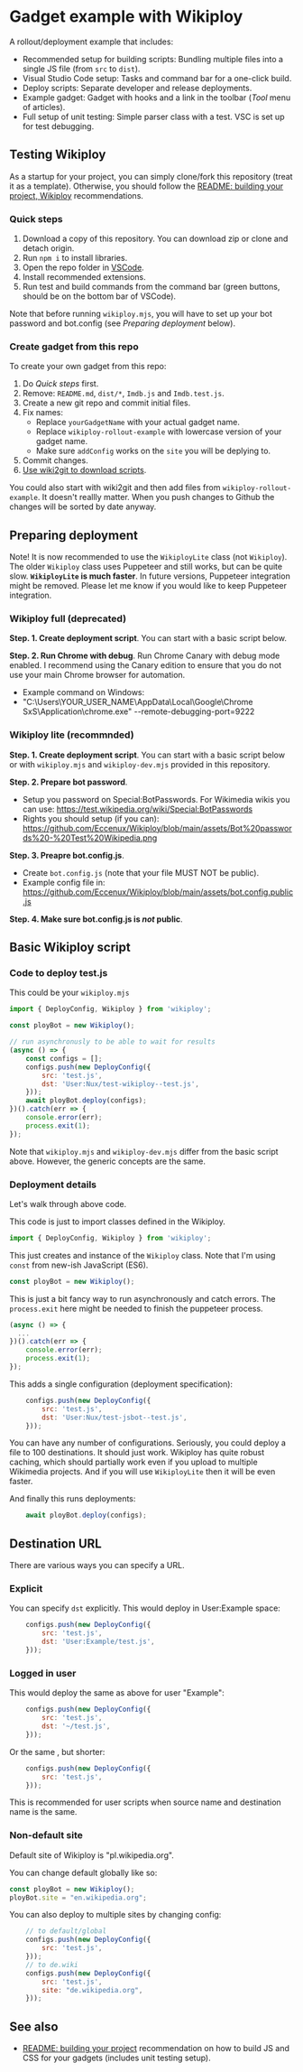 # Gadget example with Wikiploy

A rollout/deployment example that includes:
- Recommended setup for building scripts: Bundling multiple files into a single JS file (from `src` to `dist`).
- Visual Studio Code setup: Tasks and command bar for a one-click build.
- Deploy scripts: Separate developer and release deployments.
- Example gadget: Gadget with hooks and a link in the toolbar (*Tool* menu of articles).
- Full setup of unit testing: Simple parser class with a test. VSC is set up for test debugging.

## Testing Wikiploy

As a startup for your project, you can simply clone/fork this repository (treat it as a template). Otherwise, you should follow the [README: building your project, Wikiploy](https://github.com/Eccenux/Wikiploy/blob/main/README.building%20your%20project.md) recommendations.

### Quick steps
1. Download a copy of this repository. You can download zip or clone and detach origin.
1. Run `npm i` to install libraries.
1. Open the repo folder in [VSCode](https://code.visualstudio.com/).
1. Install recommended extensions.
1. Run test and build commands from the command bar (green buttons, should be on the bottom bar of VSCode).

Note that before running `wikiploy.mjs`, you will have to set up your bot password and bot.config (see *Preparing deployment* below).

### Create gadget from this repo

To create your own gadget from this repo:
1. Do *Quick steps* first.
2. Remove: `README.md`, `dist/*`, `Imdb.js` and `Imdb.test.js`.
3. Create a new git repo and commit initial files.
4. Fix names:
	- Replace `yourGadgetName` with your actual gadget name.
	- Replace `wikiploy-rollout-example` with lowercase version of your gadget name.
	- Make sure `addConfig` works on the `site` you will be deplying to.
5. Commit changes.
6. [Use wiki2git to download scripts](https://github.com/Eccenux/Wikiploy/blob/main/README.building%20your%20project.md#appendix-wiki2git).

You could also start with wiki2git and then add files from `wikiploy-rollout-example`. It doesn't reallly matter. When you push changes to Github the changes will be sorted by date anyway.

## Preparing deployment

Note! It is now recommended to use the `WikiployLite` class (not `Wikiploy`). The older `Wikiploy` class uses Puppeteer and still works, but can be quite slow. **`WikiployLite` is much faster**. In future versions, Puppeteer integration might be removed. Please let me know if you would like to keep Puppeteer integration.


### Wikiploy full (deprecated)

**Step. 1. Create deployment script**. You can start with a basic script below.

**Step. 2. Run Chrome with debug**. Run Chrome Canary with debug mode enabled. I recommend using the Canary edition to ensure that you do not use your main Chrome browser for automation.

  - Example command on Windows:
  - "C:\Users\YOUR_USER_NAME\AppData\Local\Google\Chrome SxS\Application\chrome.exe" --remote-debugging-port=9222

### Wikiploy lite (recommnded)

**Step. 1. Create deployment script**. You can start with a basic script below or with `wikiploy.mjs` and `wikiploy-dev.mjs` provided in this repository.

**Step. 2. Prepare bot password**. 
* Setup you password on Special:BotPasswords. For Wikimedia wikis you can use: https://test.wikipedia.org/wiki/Special:BotPasswords
* Rights you should setup (if you can): https://github.com/Eccenux/Wikiploy/blob/main/assets/Bot%20passwords%20-%20Test%20Wikipedia.png

**Step. 3. Preapre bot.config.js**. 
* Create `bot.config.js` (note that your file MUST NOT be public).
* Example config file in: https://github.com/Eccenux/Wikiploy/blob/main/assets/bot.config.public.js

**Step. 4. Make sure bot.config.js is _not_ public**.

## Basic Wikiploy script

### Code to deploy test.js

This could be your `wikiploy.mjs`
```js
import { DeployConfig, Wikiploy } from 'wikiploy';

const ployBot = new Wikiploy();

// run asynchronusly to be able to wait for results
(async () => {
	const configs = [];
	configs.push(new DeployConfig({
		src: 'test.js',
		dst: 'User:Nux/test-wikiploy--test.js',
	}));
	await ployBot.deploy(configs);
})().catch(err => {
	console.error(err);
	process.exit(1);
});
```

Note that `wikiploy.mjs` and `wikiploy-dev.mjs` differ from the basic script above. However, the generic concepts are the same.

### Deployment details

Let's walk through above code.

This code is just to import classes defined in the Wikiploy.
```js
import { DeployConfig, Wikiploy } from 'wikiploy';
```

This just creates and instance of the `Wikiploy` class. Note that I'm using `const` from new-ish JavaScript (ES6).
```js
const ployBot = new Wikiploy();
```

This is just a bit fancy way to run asynchronously and catch errors. The `process.exit` here might be needed to finish the puppeteer process.
```js
(async () => {
  ...
})().catch(err => {
	console.error(err);
	process.exit(1);
});
```

This adds a single configuration (deployment specification):
```js
	configs.push(new DeployConfig({
		src: 'test.js',
		dst: 'User:Nux/test-jsbot--test.js',
	}));
```
You can have any number of configurations. Seriously, you could deploy a file to 100 destinations. It should just work. Wikiploy has quite robust caching, which should partially work even if you upload to multiple Wikimedia projects. And if you will use `WikiployLite` then it will be even faster.

And finally this runs deployments:
```js
	await ployBot.deploy(configs);
```


## Destination URL

There are various ways you can specify a URL.

### Explicit
You can specify `dst` explicitly. This would deploy in User:Example space:
```js
	configs.push(new DeployConfig({
		src: 'test.js',
		dst: 'User:Example/test.js',
	}));
```

### Logged in user
This would deploy the same as above for user "Example":
```js
	configs.push(new DeployConfig({
		src: 'test.js',
		dst: '~/test.js',
	}));
```

Or the same , but shorter:
```js
	configs.push(new DeployConfig({
		src: 'test.js',
	}));
```
This is recommended for user scripts when source name and destination name is the same. 

### Non-default site

Default site of Wikiploy is "pl.wikipedia.org".

You can change default globally like so:
```js
const ployBot = new Wikiploy();
ployBot.site = "en.wikipedia.org"; 
```

You can also deploy to multiple sites by changing config:
```js
	// to default/global
	configs.push(new DeployConfig({
		src: 'test.js',
	}));
	// to de.wiki
	configs.push(new DeployConfig({
		src: 'test.js',
		site: "de.wikipedia.org",
	}));
```

## See also
- [README: building your project](https://github.com/Eccenux/Wikiploy/blob/main/README.building%20your%20project.md) recommendation on how to build JS and CSS for your gadgets (includes unit testing setup).
